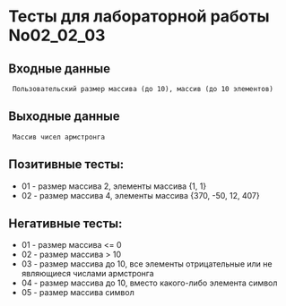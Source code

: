 # Тесты для лабораторной работы No02_02_03
## Входные данные
     Пользовательский размер массива (до 10), массив (до 10 элементов)
## Выходные данные
     Массив чисел армстронга
## Позитивные тесты:
- 01 - размер массива 2, элементы массива {1, 1}
- 02 - размер массива 4, элементы массива {370, -50, 12, 407}

## Негативные тесты:
- 01 - размер массива <= 0
- 02 - размер массива > 10
- 03 - размер массива до 10, все элементы отрицательные или не являющиеся числами армстронга
- 04 - размер массива до 10, вместо какого-либо элемента символ
- 05 - размер массива символ
